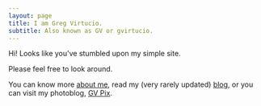 ```yaml
---
layout: page
title: I am Greg Virtucio.
subtitle: Also known as GV or gvirtucio.
---
```


Hi! Looks like you've stumbled upon my simple site. 

Please feel free to look around. 

You can know more [about me](/about), read my (very rarely updated) [blog](/updates), or you can visit my photoblog, [GV Pix](https://gvpix.com).

